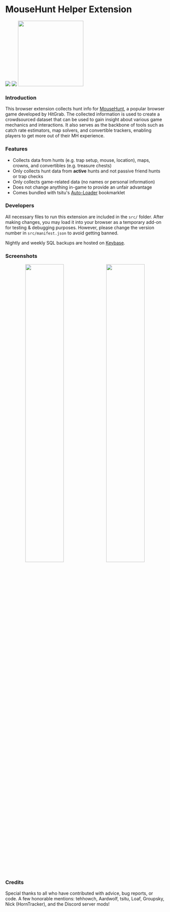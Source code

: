 # MouseHunt Helper Extension

<a href="https://chrome.google.com/webstore/detail/mh-hunt-helper/ghfmjkamilolkalibpmokjigalmncfek" target="_blank"><img src="https://developer.chrome.com/webstore/images/ChromeWebStore_BadgeWBorder_v2_206x58.png"></a>
<a href="https://addons.mozilla.org/en-US/firefox/addon/jacks-mousehunt-helper" target="_blank"><img src="https://addons.cdn.mozilla.net/static/img/addons-buttons/AMO-button_1.png"></a>
<a href="https://addons.opera.com/en/extensions/details/jacks-mousehunt-helper" target="_blank"><img src="https://dev.opera.com/extensions/branding-guidelines/addons_206x58_en@2x.png" width="206"></a>

### Introduction
This browser extension collects hunt info for [MouseHunt](https://www.mousehuntgame.com), a popular browser game developed by HitGrab. The collected information is used to create a crowdsourced dataset that can be used to gain insight about various game mechanics and interactions. It also serves as the backbone of tools such as catch rate estimators, map solvers, and convertible trackers, enabling players to get more out of their MH experience.

### Features
 - Collects data from hunts (e.g. trap setup, mouse, location), maps, crowns, and convertibles (e.g. treasure chests)
 - Only collects hunt data from **active** hunts and not passive friend hunts or trap checks
 - Only collects game-related data (no names or personal information)
 - Does not change anything in-game to provide an unfair advantage
 - Comes bundled with tsitu's [Auto-Loader](https://github.com/tsitu/MH-Tools/blob/master/src/bookmarklet/bookmarkletloader.js) bookmarklet

### Developers
All necessary files to run this extension are included in the `src/` folder. After making changes, you may load it into your browser as a temporary add-on for testing & debugging purposes. However, please change the version number in `src/manifest.json` to avoid getting banned.

Nightly and weekly SQL backups are hosted on [Keybase](https://keybase.pub/devjacksmith/mh_backups/).

### Screenshots
<kbd align="center">
<img src="https://user-images.githubusercontent.com/8228441/46922950-0a6e1800-cfce-11e8-9981-1ad2eb80db9f.PNG" width="49%">
<img src="https://user-images.githubusercontent.com/8228441/46922951-0b06ae80-cfce-11e8-8b0f-7a41f69b734b.PNG" width="49%">
</kbd>

### Credits
Special thanks to all who have contributed with advice, bug reports, or code. A few honorable mentions: tehhowch, Aardwolf, tsitu, Loaf, Groupsky, Nick (HornTracker), and the Discord server mods!
